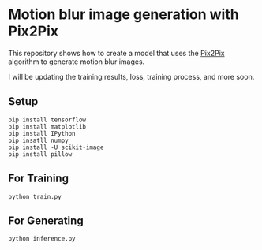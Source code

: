 # Motion blur image generation with Pix2Pix

This repository shows how to create a model that uses the [Pix2Pix](https://arxiv.org/abs/1611.07004) algorithm to generate motion blur images.

I will be updating the training results, loss, training process, and more soon.

## Setup
```shell
pip install tensorflow
pip install matplotlib
pip install IPython
pip insatll numpy
pip install -U scikit-image
pip install pillow
```

## For Training
```shell
python train.py
```

## For Generating
```shell
python inference.py
```

